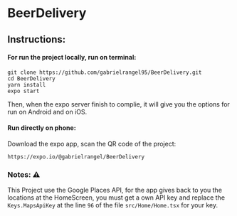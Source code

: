 # BeerDelivery

## Instructions:
#### For run the project locally, run on terminal: 
```
git clone https://github.com/gabrielrangel95/BeerDelivery.git
cd BeerDelivery
yarn install
expo start
```
Then, when the expo server finish to complie, it will give you the options for run on Android and on iOS.
#### Run directly on phone:
Download the expo app, scan the QR code of the project:
```
https://expo.io/@gabrielrangel/BeerDelivery
```

### Notes: :warning:
This Project use the Google Places API, for the app gives back to you the locations at the HomeScreen, you must get a own API key and replace the `Keys.MapsApiKey` at the line `96` of the file `src/Home/Home.tsx` for your key.
